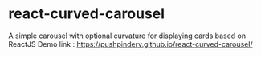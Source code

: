 # react-curved-carousel
A simple carousel with optional curvature for displaying cards based on ReactJS
Demo link : https://pushpinderv.github.io/react-curved-carousel/
